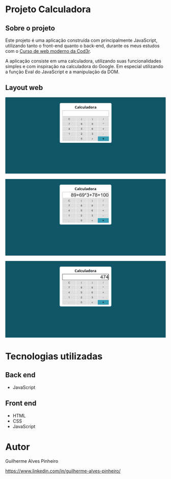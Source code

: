 # Projeto Calculadora

## Sobre o projeto

Este projeto é uma aplicação construída com principalmente JavaScript, utilizando tanto o front-end quanto o back-end, durante os meus estudos com o [Curso de web moderno da Cod3r](https://www.udemy.com/course/curso-web/ "Link do curso JS e TS").

A aplicação consiste em uma calculadora, utilizando suas funcionalidades simples e com inspiração na calculadora do Google. Em especial utilizando a função Eval do JavaScript e a manipulação da DOM.

## Layout web
![Web 1](./assets/img/main.PNG)

![Web 2](./assets/img/conta.PNG)

![Web 3](./assets/img/resultado.PNG)

# Tecnologias utilizadas
## Back end
- JavaScript

## Front end
- HTML
- CSS
- JavaScript

# Autor

Guilherme Alves Pinheiro

https://www.linkedin.com/in/guilherme-alves-pinheiro/

